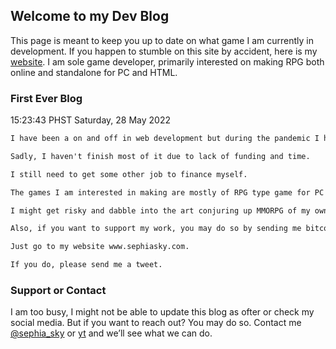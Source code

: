 ## Welcome to my Dev Blog

This page is meant to keep you up to date on what game I am currently in development. If you happen to stumble on this site by accident, here is my [website](http://www.sephiasky.com/). I am sole game developer, primarily interested on making RPG both online and standalone for PC and HTML.

### First Ever Blog

15:23:43 PHST Saturday, 28 May 2022

```markdown
I have been a on and off in web development but during the pandemic I had sometime to start developing games.

Sadly, I haven't finish most of it due to lack of funding and time. 

I still need to get some other job to finance myself.

The games I am interested in making are mostly of RPG type game for PC and HTML. 

I might get risky and dabble into the art conjuring up MMORPG of my own but who knows.

Also, if you want to support my work, you may do so by sending me bitcoin. 

Just go to my website www.sephiasky.com. 

If you do, please send me a tweet.
```

### Support or Contact

I am too busy, I might not be able to update this blog as ofter or check my social media. But if you want to reach out? You may do so. Contact me [@sephia_sky](https://twitter.com/sephia_sky) or [yt](https://www.youtube.com/c/SephiaSkiesChannel/) and we’ll see what we can do.
